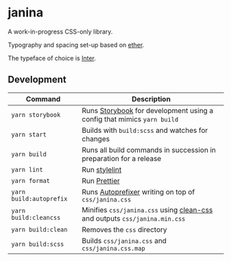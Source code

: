 # janina

A work-in-progress CSS-only library.

Typography and spacing set-up based on [ether](https://github.com/wearethescenery/ether).

The typeface of choice is [Inter](https://github.com/rsms/inter).

## Development

| Command                 | Description                                                                                                               |
| ----------------------- | ------------------------------------------------------------------------------------------------------------------------- |
| `yarn storybook`        | Runs [Storybook](https://github.com/storybookjs/storybook) for development using a config that mimics `yarn build`        |
| `yarn start`            | Builds with `build:scss` and watches for changes                                                                          |
| `yarn build`            | Runs all build commands in succession in preparation for a release                                                        |
| `yarn lint`             | Run [stylelint](https://github.com/stylelint/stylelint)                                                                   |
| `yarn format`           | Run [Prettier](https://github.com/prettier/prettier)                                                                      |
| `yarn build:autoprefix` | Runs [Autoprefixer](https://github.com/postcss/autoprefixer) writing on top of `css/janina.css`                           |
| `yarn build:cleancss`   | Minifies `css/janina.css` using [clean-css](https://github.com/jakubpawlowicz/clean-css) and outputs `css/janina.min.css` |
| `yarn build:clean`      | Removes the `css` directory                                                                                               |
| `yarn build:scss`       | Builds `css/janina.css` and `css/janina.css.map`                                                                          |
